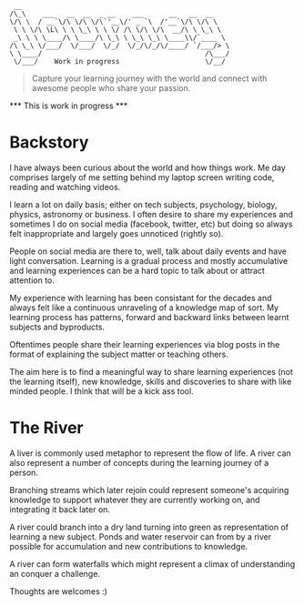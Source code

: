 ```                                                      
 __                                                   
/\_\    ___   __  __  _ __    ___      __   __  __    
\/\ \  / __`\/\ \/\ \/\`'__\/' _ `\  /'__`\/\ \/\ \   
 \ \ \/\ \L\ \ \ \_\ \ \ \/ /\ \/\ \/\  __/\ \ \_\ \  
 _\ \ \ \____/\ \____/\ \_\ \ \_\ \_\ \____\\/`____ \ 
/\ \_\ \/___/  \/___/  \/_/  \/_/\/_/\/____/ `/___/> \
\ \____/                                        /\___/
 \/___/    Work in progress                     \/__/ 

```

> Capture your learning journey with the world and connect with awesome people who share your passion.

*** This is work in progress ***

# Backstory

I have always been curious about the world and how things work. Me day comprises largely of me setting behind my laptop screen writing code, reading and watching videos. 

I learn a lot on daily basis; either on tech subjects, psychology, biology, physics, astronomy or business. I often desire to share my experiences and sometimes I do on social media (facebook, twitter, etc) but doing so always felt inappropriate and largely goes unnoticed (rightly so). 

People on social media are there to, well, talk about daily events and have light conversation. Learning is a gradual process and mostly accumulative and learning experiences can be a hard topic to talk about or attract attention to. 

My experience with learning has been consistant for the decades and always felt like a continuous unraveling of a knowledge map of sort. My learning process has patterns, forward and backward links between learnt subjects and byproducts. 

Oftentimes people share their learning experiences via blog posts in the format of explaining the subject matter or teaching others. 

The aim here is to find a meaningful way to share learning experiences (not the learning itself), new knowledge, skills and discoveries to share with like minded people. I think that will be a kick ass tool.

# The River

A liver is commonly used metaphor to represent the flow of life. A river can also represent a number of concepts during the learning journey of a person. 

Branching streams which later rejoin could represent someone's acquiring knowledge to support whatever they are currently working on, and integrating it back later on. 

A river could branch into a dry land turning into green as representation of learning a new subject. Ponds and water reservoir can from by a river possible for accumulation and new contributions to knowledge. 

A river can form waterfalls which might represent a climax of understanding an conquer a challenge.  

Thoughts are welcomes :)

